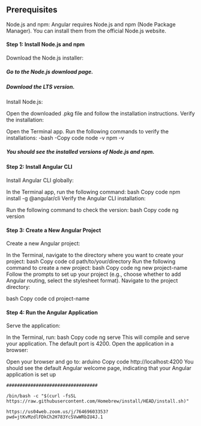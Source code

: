 ## Prerequisites
Node.js and npm: Angular requires Node.js and npm (Node Package Manager). You can install them from the official Node.js website.

#### Step 1: Install Node.js and npm
Download the Node.js installer:

##### Go to the Node.js download page.
##### Download the LTS version.
Install Node.js:

Open the downloaded .pkg file and follow the installation instructions.
Verify the installation:

Open the Terminal app.
Run the following commands to verify the installations:
-bash
-Copy code
node -v
 npm -v
##### You should see the installed versions of Node.js and npm.

#### Step 2: Install Angular CLI
Install Angular CLI globally:

In the Terminal app, run the following command:
bash
Copy code
npm install -g @angular/cli
Verify the Angular CLI installation:

Run the following command to check the version:
bash
Copy code
ng version
#### Step 3: Create a New Angular Project
Create a new Angular project:

In the Terminal, navigate to the directory where you want to create your project:
bash
Copy code
cd path/to/your/directory
Run the following command to create a new project:
bash
Copy code
ng new project-name
Follow the prompts to set up your project (e.g., choose whether to add Angular routing, select the stylesheet format).
Navigate to the project directory:

bash
Copy code
cd project-name
#### Step 4: Run the Angular Application
Serve the application:

In the Terminal, run:
bash
Copy code
ng serve
This will compile and serve your application. The default port is 4200.
Open the application in a browser:

Open your browser and go to:
arduino
Copy code
http://localhost:4200
You should see the default Angular welcome page, indicating that your Angular application is set up 
```
##################################

/bin/bash -c "$(curl -fsSL https://raw.githubusercontent.com/Homebrew/install/HEAD/install.sh)"

https://us04web.zoom.us/j/76469603353?pwd=jtKvMzdlFDkCh2H783YcSVwWRbIU4J.1
